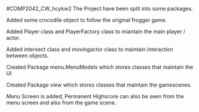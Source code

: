 #COMP2042_CW_hcykw2
The Project have been split into some packages.

Added some crocodile object to follow the original frogger game.

Added Player class and PlayerFactory class to miantain the main player / actor.

Added intersect class and movingactor class to maintain interaction between objects.

Created Package menu.MenuModels which stores classes that maintain the UI

Created Package view which stores classes that maintain the gamescenes.

Menu Screen is added, Permanent Highscore can also be seen from the menu screen
and also from the game scene. 
